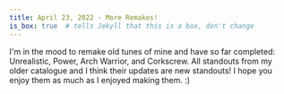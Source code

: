 ```yaml
---
title: April 23, 2022 - More Remakes!
is_box: true  # tells Jekyll that this is a box, don't change
---
```

I'm in the mood to remake old tunes of mine and have so far completed: Unrealistic, Power, Arch Warrior, and Corkscrew. All standouts from my older catalogue and I think their updates are new standouts! I hope you enjoy them as much as I enjoyed making them. :)
